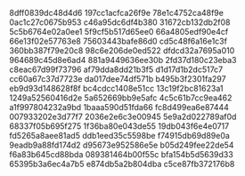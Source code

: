 8dff0839dc48d4d6
197cc1acfca26f9e
78e1c4752ca48f9e
0ac1c27c0675b953
c46a95dc6df4b380
31672cb132db2f08
5c5b6764e02a0ee1
5f9cf5b517d65ee0
66a4805edf90e4cf
66e13f02e57763e8
75603443bafe86d0
cd5c48f6a16e1c3f
360bb387f79e20c8
98c6e206de0ed522
dfdcd32a7695a010
964689c45d8e6ad4
881a9449636ee30b
2fd37d180c23eba3
c8eac67d99f73796
af79dda8dd21b3f5
d1d17d1b2dc517c7
cc60a67c37d7723e
da017dee74df571b
b495b3f2301fa297
eb9d93d148628f8f
bc4cdcc1408e51cc
13c19f2bc81623a1
1249a52560416d2e
5a652669bb9e5afc
4c5c61b7cc9ea462
a1f997804232a9bd
1baaa590d51fda66
fc8d499ea6e87444
007933202e3d77f7
2036e2e6c3e00945
5e9a2d022789af0d
68337f05b695f275
1f36ba80e043de55
19db043f6e4e0717
fd5265a8aee81ad5
ddb1eed35c5598be
f74915db69d89e0a
9eadb9a88fd174d2
d95673e952586e5e
b05d249fee22de54
f6a83b645cd88bda
089381464b00f55c
bfa154b5d5639d33
65395b3a6ec4a7b5
e874db5a2b804dba
c5ce87fb372176b8
